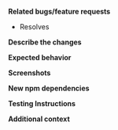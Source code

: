 <!-- Thanks for taking the time to work on a patch! Please fill in the following. -->
<!-- We'll be in touch if we need any other information. -->
<!-- Once submitted, follow this PR's progress on the project board. -->
<!-- Notes like this are comments and won't appear in the PR. -->

**Related bugs/feature requests**
<!-- e.g. Resolves #2 -->
<!-- e.g. Resolves BADI-bot/BADI-bot#23 -->
<!-- New bullet point for each issue if there's more than one. -->
+ Resolves  

**Describe the changes**
<!-- A clear, concise description of the changes. -->

**Expected behavior**
<!-- A clear, concise description of what you expect to happen. -->

**Screenshots**
<!-- If applicable, add screenshots to help explain your fix. -->

**New npm dependencies**
<!-- If there are new npm dependencies, list them below with their versions -->
<!-- Make sure changes to package.json and package-lock.json are committed as well -->

**Testing Instructions**
<!-- Instructions to thoroughly test this patch. -->

**Additional context**
<!-- Add any other context about the PR here. -->
